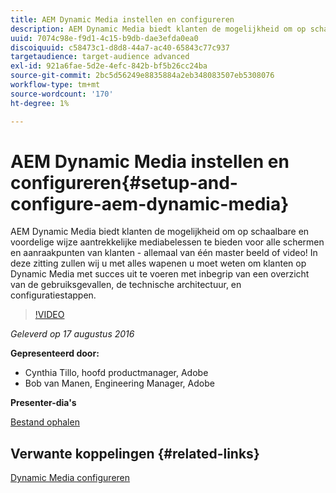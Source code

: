 ```yaml
---
title: AEM Dynamic Media instellen en configureren
description: AEM Dynamic Media biedt klanten de mogelijkheid om op schaalbare en voordelige wijze aantrekkelijke mediabelessen te bieden voor alle schermen en aanraakpunten van klanten - allemaal van één master beeld of video!  In deze zitting zullen wij u met alles wapenen u moet weten om klanten op Dynamic Media met succes uit te voeren met inbegrip van een overzicht van de gebruiksgevallen, de technische architectuur, en configuratiestappen.
uuid: 7074c98e-f9d1-4c15-b9db-dae3efda0ea0
discoiquuid: c58473c1-d8d8-44a7-ac40-65843c77c937
targetaudience: target-audience advanced
exl-id: 921a6fae-5d2e-4efc-842b-bf5b26cc24ba
source-git-commit: 2bc5d56249e8835884a2eb348083507eb5308076
workflow-type: tm+mt
source-wordcount: '170'
ht-degree: 1%

---
```


# AEM Dynamic Media instellen en configureren{#setup-and-configure-aem-dynamic-media}

AEM Dynamic Media biedt klanten de mogelijkheid om op schaalbare en voordelige wijze aantrekkelijke mediabelessen te bieden voor alle schermen en aanraakpunten van klanten - allemaal van één master beeld of video!  In deze zitting zullen wij u met alles wapenen u moet weten om klanten op Dynamic Media met succes uit te voeren met inbegrip van een overzicht van de gebruiksgevallen, de technische architectuur, en configuratiestappen.

>[!VIDEO](https://video.tv.adobe.com/v/19297/?quality=9)

*Geleverd op 17 augustus 2016*

**Gepresenteerd door:**

* Cynthia Tillo, hoofd productmanager, Adobe
* Bob van Manen, Engineering Manager, Adobe

**Presenter-dia&#39;s**

[Bestand ophalen](assets/aemgems-081716-dynamic-media-configuration.pdf)

## Verwante koppelingen {#related-links}

[Dynamic Media configureren](https://docs.adobe.com/docs/en/aem/6-2/administer/content/dynamic-media/config-dynamic.html)

<!--
[Get back to the Overview](https://helpx.adobe.com/experience-manager/kt/eseminars/gems/aem-index.html)
-->
